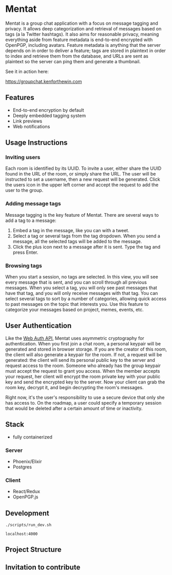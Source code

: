 # Mentat

Mentat is a group chat application with a focus on message tagging and privacy. It allows deep categorization and retrieval of messages based on tags (a la Twitter hashtags). It also aims for reasonable privacy, meaning everything aside from feature metadata is end-to-end encrypted with OpenPGP, including avatars. Feature metadata is anything that the server depends on in order to deliver a feature; tags are stored in plaintext in order to index and retrieve them from the database, and URLs are sent as plaintext so the server can ping them and generate a thumbnail.

See it in action here:

https://groupchat.kenforthewin.com

## Features

- End-to-end encryption by default
- Deeply embedded tagging system
- Link previews
- Web notifications

## Usage Instructions

### Inviting users

Each room is identified by its UUID. To invite a user, either share the UUID found in the URL of the room, or simply share the URL. The user will be instructed to set a username, then a new request will be generated. Click the users icon in the upper left corner and accept the request to add the user to the group.

### Adding message tags

Message tagging is the key feature of Mentat. There are several ways to add a tag to a message:

1. Embed a tag in the message, like you can with a tweet.
2. Select a tag or several tags from the tag dropdown. When you send a message, all the selected tags will be added to the message.
3. Click the plus icon next to a message after it is sent. Type the tag and press Enter.

### Browsing tags

When you start a session, no tags are selected. In this view, you will see every message that is sent, and you can scroll through all previous messages. When you select a tag, you will only see past messages that have that tag, and you will only receive messages with that tag. You can select several tags to sort by a number of categories, allowing quick access to past messages on the topic that interests you. Use this feature to categorize your messages based on project, memes, events, etc.

## User Authentication

Like the [Web Auth API](https://developer.mozilla.org/en-US/docs/Web/API/Web_Authentication_API), Mentat uses asymmetric cryptography for authentication. When you first join a chat room, a personal keypair will be generated and stored in browser storage. If you are the creator of this room, the client will also generate a keypair for the room. If not, a request will be generated: the client will send its personal public key to the server and request access to the room. Someone who already has the group keypair must accept the request to grant you access. When the member accepts your request, her client will encrypt the room private key with your public key and send the encrypted key to the server. Now your client can grab the room key, decrypt it, and begin decrypting the room's messages.

Right now, it's the user's responsibility to use a secure device that only she has access to. On the roadmap, a user could specify a temporary session that would be deleted after a certain amount of time or inactivity.

## Stack

- fully containerized

### Server

- Phoenix/Elixir
- Postgres

### Client

- React/Redux
- OpenPGP.js

## Development

`./scripts/run_dev.sh`

`localhost:4000`

## Project Structure

## Invitation to contribute
